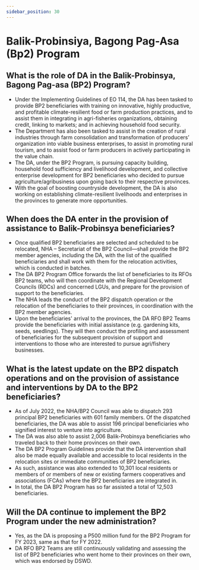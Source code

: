 ```yaml
---
sidebar_position: 30
---
```


# Balik-Probinsiya, Bagong Pag-Asa (Bp2) Program

## What is the role of DA in the Balik-Probinsya, Bagong Pag-asa (BP2) Program?

- Under the Implementing Guidelines of EO 114, the DA has been tasked to provide BP2 beneficiaries with training on innovative, highly productive, and profitable climate-resilient food or farm production practices, and to assist them in integrating in agri-fisheries organizations, obtaining credit, linking to markets; and in achieving household food security.
- The Department has also been tasked to assist in the creation of rural industries through farm consolidation and transformation of producers’ organization into viable business enterprises, to assist in promoting rural tourism, and to assist food or farm producers in actively participating in the value chain.
- The DA, under the BP2 Program, is pursuing capacity building, household food sufficiency and livelihood development, and collective enterprise development for BP2 beneficiaries who decided to pursue agriculture/agribusiness upon going back to their respective provinces.
- With the goal of boosting countryside development, the DA is also working on establishing climate-resilient livelihoods and enterprises in the provinces to generate more opportunities.

## When does the DA enter in the provision of assistance to Balik-Probinsya beneficiaries?

- Once qualified BP2 beneficiaries are selected and scheduled to be relocated, NHA – Secretariat of the BP2 Council—shall provide the BP2 member agencies, including the DA, with the list of the qualified beneficiaries and shall work with them for the relocation activities, which is conducted in batches.
- The DA BP2 Program Office forwards the list of beneficiaries to its RFOs BP2 teams, who will then coordinate with the Regional Development Councils (RDCs) and concerned LGUs, and prepare for the provision of support to the beneficiaries.
- The NHA leads the conduct of the BP2 dispatch operation or the relocation of the beneficiaries to their provinces, in coordination with the BP2 member agencies.
- Upon the beneficiaries' arrival to the provinces, the DA RFO BP2 Teams provide the beneficiaries with initial assistance (e.g. gardening kits, seeds, seedlings). They will then conduct the profiling and assessment of beneficiaries for the subsequent provision of support and interventions to those who are interested to pursue agri/fishery businesses.

## What is the latest update on the BP2 dispatch operations and on the provision of assistance and interventions by DA to the BP2 beneficiaries?

- As of July 2022, the NHA/BP2 Council was able to dispatch 293 principal BP2 beneficiaries with 601 family members. Of the dispatched beneficiaries, the DA was able to assist 196 principal beneficiaries who signified interest to venture into agriculture.
- The DA was also able to assist 2,006 Balik-Probinsya beneficiaries who traveled back to their home provinces on their own.
- The DA BP2 Program Guidelines provide that the DA intervention shall also be made equally available and accessible to local residents in the relocation sites or immediate communities of BP2 beneficiaries.
- As such, assistance was also extended to 10,301 local residents or members of or members of new or existing farmers cooperatives and associations (FCAs) where the BP2 beneficiaries are integrated in.
- In total, the DA BP2 Program has so far assisted a total of 12,503 beneficiaries.

## Will the DA continue to implement the BP2 Program under the new administration?

- Yes, as the DA is proposing a P500 million fund for the BP2 Program for FY 2023, same as that for FY 2022.
- DA RFO BP2 Teams are still continuously validating and assessing the list of BP2 beneficiaries who went home to their provinces on their own, which was endorsed by DSWD. 
